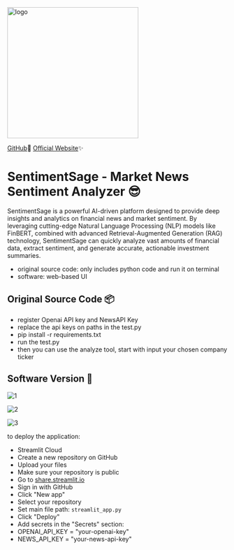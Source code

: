 <img width="300" height="300" alt="logo" src="https://github.com/user-attachments/assets/9a79ea9c-9cc5-45ca-ac7f-469757921619" />

[GitHub](https://github.com/JerryTseee/SentimentSage-market_news_sentiment_analysis_with_RAG.git)👀  [Official Website](https://sentimentsage-marketnewssentimentanalysiswithrag-nrgktn4pk5dvw.streamlit.app/)✨
  
# SentimentSage - Market News Sentiment Analyzer 😎
SentimentSage is a powerful AI-driven platform designed to provide deep insights and analytics on financial news and market sentiment. By leveraging cutting-edge Natural Language Processing (NLP) models like FinBERT, combined with advanced Retrieval-Augmented Generation (RAG) technology, SentimentSage can quickly analyze vast amounts of financial data, extract sentiment, and generate accurate, actionable investment summaries.

- original source code: only includes python code and run it on terminal
- software: web-based UI

## Original Source Code 📦
- register Openai API key and NewsAPI Key
- replace the api keys on paths in the test.py
- pip install -r requirements.txt
- run the test.py
- then you can use the analyze tool, start with input your chosen company ticker

## Software Version 🚀
![1](https://github.com/user-attachments/assets/eec3bc8b-9b3e-4aaa-ac0d-66070c9c983e)
  
![2](https://github.com/user-attachments/assets/db02261f-154a-4b5a-9e24-ac9380755a46)
  
![3](https://github.com/user-attachments/assets/8a77d1c9-31a9-485f-aa22-fe4c80e012dd)

to deploy the application:
- Streamlit Cloud
- Create a new repository on GitHub
- Upload your files
- Make sure your repository is public
- Go to [share.streamlit.io](https://share.streamlit.io)
- Sign in with GitHub
- Click "New app"
- Select your repository
- Set main file path: `streamlit_app.py`
- Click "Deploy"
- Add secrets in the "Secrets" section:
- OPENAI_API_KEY = "your-openai-key"
- NEWS_API_KEY = "your-news-api-key"
